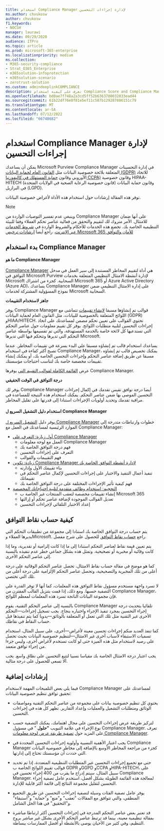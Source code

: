 ```yaml
---
title: استخدام Compliance Manager لإدارة إجراءات التحسين
ms.author: chvukosw
author: chvukosw
f1.keywords:
- NOCSH
manager: laurawi
ms.date: 09/29/2020
audience: ITPro
ms.topic: article
ms.prod: microsoft-365-enterprise
ms.localizationpriority: medium
ms.collection:
- M365-security-compliance
- Strat_O365_Enterprise
- m365solution-infoprotection
- m365solution-scenario
- zerotrust-solution
ms.custom: admindeeplinkCOMPLIANCE
description: تعرف على كيفية استخدام Compliance Score and Compliance Manager لتحسين مستوى الحماية للبيانات الشخصية.
ms.openlocfilehash: bd0ae7f748a2a3cd5ff52b6363780032033ead44
ms.sourcegitcommit: 61b22df76e0f81e5ef11c587b129287886151c79
ms.translationtype: MT
ms.contentlocale: ar-SA
ms.lasthandoff: 07/12/2022
ms.locfileid: "66748682"
---
```

# <a name="use-compliance-manager-to-manage-improvement-actions"></a>استخدام Compliance Manager لإدارة إجراءات التحسين

يمكن أن يساعدك Microsoft Purview Compliance Manager في إدارة التحسينات المتعلقة بلائحة خصوصية البيانات مثل [القانون العام لحماية البيانات (GDPR)](/compliance/regulatory/gdpr) للاتحاد الأوروبي وقانون [حماية المستهلك في كاليفورنيا CCPA)](/compliance/regulatory/ccpa-faq) وقانون خصوصية HIPAA-HITECH (قانون خصوصية الرعاية الصحية في الولايات المتحدة) وقانون حماية البيانات في البرازيل (LGPD).

توفر هذه المقالة إرشادات حول استخدام هذه الأداة لأغراض خصوصية البيانات.

> [!NOTE]
> وينبغي عدم تفسير التوصيات الواردة من Compliance Manager على أنها ضمان للامتثال. الأمر متروك لك لتقييم والتحقق من فعالية عناصر تحكم العملاء وفقا للبيئة التنظيمية الخاصة بك. تخضع هذه الخدمات للأحكام والشروط الواردة في [شروط الخدمات عبر الإنترنت](https://go.microsoft.com/fwlink/?linkid=2108910). راجع أيضا [إرشادات ترخيص Microsoft 365 للأمان والتوافق](/office365/servicedescriptions/microsoft-365-service-descriptions/microsoft-365-tenantlevel-services-licensing-guidance/microsoft-365-security-compliance-licensing-guidance#compliance-manager)

## <a name="getting-started-with-compliance-manager"></a>بدء استخدام Compliance Manager

#### <a name="what-is-compliance-manager"></a>ما هو Compliance Manager

[Compliance Manager](../compliance/compliance-manager.md) هي أداة لتقييم المخاطر المستندة إلى سير العمل في مدخل التوافق في Microsoft Purview لإدارة أنشطة الامتثال التنظيمي المتعلقة بخدمات Microsoft السحابية. كجزء من اشتراك Microsoft 365 أو Azure Active Directory (Azure AD)، يساعدك Compliance Manager على إدارة الامتثال التنظيمي ضمن نموذج المسؤولية المشتركة لخدمات Microsoft السحابية.

**جاهز لاستخدام التقييمات**

يوفر Compliance Manager قوالب تم إنشاؤها مسبقا [لإنشاء تقييمات](../compliance/compliance-manager-assessments.md) تتماشى مع اللوائح المتعلقة بالخصوصية للبيانات، مثل القانون العام لحماية البيانات (GDPR) وHIAA/HITECH. تحتوي القوالب على تعيين تحكم مضمن لمساعدتك على اتخاذ إجراءات التحسين لتلبية متطلبات اللوائح. يوفر كل تقييم معلومات حول عناصر التحكم التي تستدعيها كل لائحة خاصة بالخدمة المستهدفة، والتي تم تقسيمها بواسطة عناصر التحكم التي تديرها وتتحكم فيها التي تديرها Microsoft.

يساعدك استخدام قالب تم إنشاؤه مسبقا على البدء بسرعة في تقييمات المخاطر. عندما تصبح أكثر كفاءة في استخدام Compliance Manager، يمكنك تخصيص قالب تم إنشاؤه مسبقا عن طريق إضافة عناصر التحكم وإجراءات التحسين الخاصة بك، أو يمكنك إنشاء تقييمات مخصصة خاصة بك لتناسب احتياجات مؤسستك.

عرض [القائمة الكاملة لقوالب التقييم التي](../compliance/compliance-manager-templates-list.md) يوفرها Compliance Manager.

**درجة التوافق في الوقت الحقيقي**

يوفر لك Compliance Manager أيضا درجة توافق تقيس تقدمك في إكمال إجراءات التحسين الموصى بها ضمن عناصر التحكم. يمكنك استخدام هذه النتيجة للمساعدة في مراقبة تقدمك وتحديد أولويات الإجراءات استنادا إلى قدرتها على تقليل المخاطر.

#### <a name="use-the-compliance-manager-quickstart-guide"></a>استخدام دليل التشغيل السريع ل Compliance Manager

يوفر دليل [التشغيل السريع ل Compliance Manager](../compliance/compliance-manager-quickstart.md) خطوات وارتباطات متدرجة إلى الموارد الرئيسية لمساعدتك في العمل مع Compliance Manager:

- [أول زيارة: التعرف على Compliance Manager](../compliance/compliance-manager-quickstart.md#first-visit-get-to-know-compliance-manager)
    - العمل مع لوحة معلومات Compliance Manager
    - فهم درجة التوافق الخاصة بك
    - التعرف على إجراءات التحسين
    - فهم التقييمات والقوالب
- [زيادة: تكوين Compliance Manager لإدارة أنشطة التوافق الخاصة بك](../compliance/compliance-manager-quickstart.md#ramping-up-configure-compliance-manager-to-manage-your-compliance-activities)
    - بناء تقييمك الأول وإدارته
    - تنفيذ أعمال التنفيذ والاختبار على إجراءات التحسين لإكمال عناصر التحكم في تقييماتك
    - فهم كيفية تأثير الإجراءات المختلفة على درجة التوافق الخاصة بك
- [التحجيم: استخدام وظائف متقدمة لتلبية احتياجاتك المخصصة](../compliance/compliance-manager-quickstart.md#scaling-up-use-advanced-functionality-to-meet-your-custom-needs)
    - إنشاء تقييمات مخصصة لتعقب المنتجات غير الخاصة ب Microsoft 365
    - تعديل القوالب الموجودة لإضافة عناصر تحكم أو إزالتها
    - إعداد الاختبار التلقائي لإجراءات التحسين

## <a name="how-your-compliance-score-is-calculated"></a>كيفية حساب نقاط التوافق

يتم حساب درجة التوافق الخاصة بك استنادا إلى مجموعة من تطبيقات التحكم التي يديرها العملاء وMicrosoft. راجع [حساب نقاط التوافق](../compliance/compliance-score-calculation.md) للحصول على شرح مفصل.

يتم تعيين قيمة نقاط لعناصر التحكم استنادا إلى ما إذا كانت إلزامية أو تقديرية، وما إذا كانت وقائية أو مخبرية أو تصحيحية. وتمثل هذه بشكل جماعي خطر عدم تنفيذه بالنسبة إلى عناصر التحكم الأخرى.

كما هو موضح في مقالة حساب نقاط الامتثال، تحصل عناصر التحكم الوقائية على درجة أعلى من تلك المخبرية والتصحيحية، وتحصل عناصر التحكم الإلزامية على درجة أعلى من تلك التي تختصي.

لا تسرد واجهة مستخدم مسؤول نقاط التوافق هذه المعلمات، كما أنها لا توفر القدرة على التصفية حسبها. ومع ذلك، إذا قمت بتنزيل القالب المقترن من Compliance Manager، فإن مجموعة البيانات الناتجة تسرد هذه المعلمات لمعظم اللوائح.

بالنسبة إلى عناصر التحكم التقنية، يقوم Compliance Manager تلقائيا بتحديث درجة إجراء التحسين بمجرد تنفيذ الإجراء واختباره بنجاح. يجب تسجيل إجراءات&mdash;التحكم الأخرى غير التقنية مثل تلك التي تعمل أو المتعلقة بالوثائق&mdash;يدويا كما يتم تنفيذها قبل حساب النقاط في نقاطك.

كما تنفذ العديد منكم إجراءات تحسين معينة لأغراض&mdash;أخرى، على سبيل المثال، استخدام تسميات الاستبقاء لأسباب أخرى غير الامتثال&mdash;لتنظيم خصوصية البيانات بحيث تحصل على رصيد لاستخدام مثل هذه الميزة حتى لو كانت تستخدم لأغراض أخرى، وليس جزءا من إجراء توافق متعمد.

يجب اعتبار درجة الامتثال الخاصة بك مقياسا نسبيا لتتبع التحسين على نطاق واسع. يجب ألا تسعى للحصول على درجة مثالية.

## <a name="additional-guidance"></a>إرشادات إضافية

فيما يلي بعض التلميحات المهمة لاستخدام Compliance Manager لمساعدتك على تحقيق توافق تنظيم خصوصية البيانات:

- يحتوي كل تنظيم خصوصية بيانات على مجموعة من عناصر التحكم التقنية ومواصفات الوثائق ومتطلبات التشغيل والعمليات وإعداد التقارير. تظهر كل هذه في إجراءات التحسين.

- لتركيز طريقة عرض إجراءات التحسين على مجال اهتمامك، يمكنك التصفية حسب نوع الإجراء في علامة التبويب **"حلول** " في مسؤول Compliance Manager. تعرف على المزيد حول [تصفية طريقة عرض لوحة معلومات Compliance Manager](../compliance/compliance-manager-setup.md#filtering-your-dashboard-view).

- يجب اعتبار الأهمية النسبية وأولوية إجراءات التحسين المحددة في Compliance Manager كجزء من مراجعة المخاطر الأوسع بالإضافة إلى مخاطر خصوصية البيانات التي حددت أن مؤسستك تحتاج إلى إدارتها.

- حتى مع تجميع إجراءات التحسين عبر المتطلبات التنظيمية المتعددة، إذا تم تحديد قوالب تقييم اللوائح الخاصة ب GDPR وGGPD وCCPA وHIPA-HITECH، على سبيل المثال، سيتم إدراج ما يقرب من 400 إجراء تحسين في Compliance Manager. لمعالجة هذه القائمة الطويلة بشكل أفضل، استخدم عامل تصفية إجراء التحسين لتقليل مجموعة النتائج إلى قائمة أكثر قابلية للإدارة.

- يوفر عامل تصفية الفئات وسيلة لتصفية إجراءات التحسين عن طريق التجميع المنطقي، والتي تتوافق مع المقالات "تعقب" و"منع" و"حماية" و"استبقاء" و"التحقيق" في هذا الحل الشامل.

- قد تعتبر بعض عناصر التحكم المدرجة في إجراءات التحسين أكثر ارتباطا مباشرة بمقالة تنظيمية معينة، بينما قد ترتبط عناصر التحكم الأخرى بشكل غير مباشر بروح التنظيم، وفي كثير من الأحيان يوصى بالأنشطة أو أفضل الممارسات ببساطة.